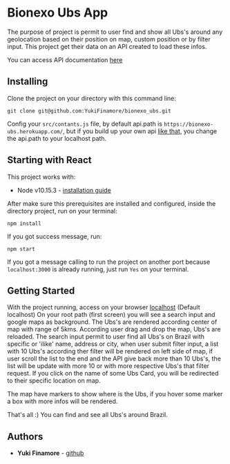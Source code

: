 # Bionexo Ubs App

The purpose of project is permit to user find and show all Ubs's around any geolocation based on their position on map, custom position or by filter input. This project get their data on an API created to load these infos.

You can access API documentation [here](https://github.com/YukiFinamore/bionexo_ubs_api)

## Installing

Clone the project on your directory with this command line:

```
git clone git@github.com:YukiFinamore/bionexo_ubs.git
```

Config your `src/contants.js` file, by default api.path is `https://bionexo-ubs.herokuapp.com/`, but if you build up your own api [like that](https://github.com/YukiFinamore/bionexo_ubs_api), you change the api.path to your localhost path.

## Starting with React

This project works with:
* Node v10.15.3 - [installation guide](https://www.taniarascia.com/how-to-install-and-use-node-js-and-npm-mac-and-windows/)

After make sure this prerequisites are installed and configured, inside the directory project, run on your terminal:

```
npm install
```

If you got success message, run:

```
npm start
```

If you got a message calling to run the project on another port because `localhost:3000` is already running, just run `Yes` on your terminal.

## Getting Started

With the project running, access on your browser [localhost](http:localhost:3001) (Default localhost)
On your root path (first screen) you will see a search input and google maps as background. The Ubs's are rendered according center of map with range of 5kms. According user drag and drop the map, Ubs's are reloaded. The search input permit to user find all Ubs's on Brazil with specific or 'ilike' name, address or city, when user submit filter input, a list with 10 Ubs's according ther filter will be rendered on left side of map, if user scroll the list to the end and the API give back more than 10 Ubs's, the list will be update with more 10 or with more respective Ubs's that filter request. If you click on the name of some Ubs Card, you will be redirected to their specific location on map.

The map have markers to show where is the Ubs, if you hover some marker a box with more infos will be rendered.

That's all :)
You can find and see all Ubs's around Brazil.

## Authors

* **Yuki Finamore** - [github](https://github.com/YukiFinamore)
